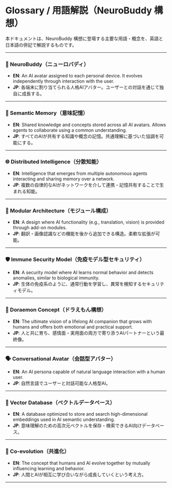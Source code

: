 # Glossary / 用語解説（NeuroBuddy 構想）

本ドキュメントは、NeuroBuddy 構想に登場する主要な用語・概念を、英語と日本語の併記で解説するものです。

---

### 🧠 NeuroBuddy（ニューロバディ）

* **EN**: An AI avatar assigned to each personal device. It evolves independently through interaction with the user.
* **JP**: 各端末に割り当てられる人格AIアバター。ユーザーとの対話を通じて独自に成長する。

---

### 🧬 Semantic Memory（意味記憶）

* **EN**: Shared knowledge and concepts stored across all AI avatars. Allows agents to collaborate using a common understanding.
* **JP**: すべてのAIが共有する知識や概念の記憶。共通理解に基づいた協調を可能にする。

---

### 🌐 Distributed Intelligence（分散知能）

* **EN**: Intelligence that emerges from multiple autonomous agents interacting and sharing memory over a network.
* **JP**: 複数の自律的なAIがネットワークを介して連携・記憶共有することで生まれる知能。

---

### 🧩 Modular Architecture（モジュール構成）

* **EN**: A design where AI functionality (e.g., translation, vision) is provided through add-on modules.
* **JP**: 翻訳・画像認識などの機能を後から追加できる構造。柔軟な拡張が可能。

---

### 🛡️ Immune Security Model（免疫モデル型セキュリティ）

* **EN**: A security model where AI learns normal behavior and detects anomalies, similar to biological immunity.
* **JP**: 生体の免疫系のように、通常行動を学習し、異常を検知するセキュリティモデル。

---

### 🤖 Doraemon Concept（ドラえもん構想）

* **EN**: The ultimate vision of a lifelong AI companion that grows with humans and offers both emotional and practical support.
* **JP**: 人と共に育ち、感情面・実用面の両方で寄り添うAIパートナーという最終像。

---

### 🗣️ Conversational Avatar（会話型アバター）

* **EN**: An AI persona capable of natural language interaction with a human user.
* **JP**: 自然言語でユーザーと対話可能な人格型AI。

---

### 📡 Vector Database（ベクトルデータベース）

* **EN**: A database optimized to store and search high-dimensional embeddings used in AI semantic understanding.
* **JP**: 意味理解のための高次元ベクトルを保存・検索できるAI向けデータベース。

---

### 🧭 Co-evolution（共進化）

* **EN**: The concept that humans and AI evolve together by mutually influencing learning and behavior.
* **JP**: 人間とAIが相互に学び合いながら成長していくという考え方。

---
